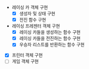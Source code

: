 - 레이싱 카 객체 구현
  - [x] 생성자 및 상태 구현
  - [x] 전진 함수 구현
- 레이싱 프레젠터 객체 구현
  - [x] 레이싱 카들을 생성하는 함수 구현
  - [x] 레이싱 카들을 전진하는 함수 구현
  - [x] 우승자 리스트를 반환하는 함수 구현
- [x] 프린터 객체 구현
- [ ] 게임 객체 구현
